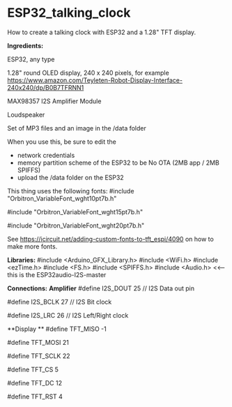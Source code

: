 # ESP32_talking_clock
How to create a talking clock with ESP32 and a 1.28" TFT display.

**Ingredients:**

ESP32, any type

1.28" round OLED display, 240 x 240 pixels, for example https://www.amazon.com/Teyleten-Robot-Display-Interface-240x240/dp/B0B7TFRNN1

MAX98357 I2S Amplifier Module

Loudspeaker

Set of MP3 files and an image in the /data folder

When you use this, be sure to edit the 
  - network credentials
  - memory partition scheme of the ESP32 to be No OTA (2MB app / 2MB SPIFFS)
  - upload the /data folder on the ESP32

This thing uses the following fonts:
#include "Orbitron_VariableFont_wght10pt7b.h"

#include "Orbitron_VariableFont_wght15pt7b.h"

#include "Orbitron_VariableFont_wght20pt7b.h"


See https://icircuit.net/adding-custom-fonts-to-tft_espi/4090 on how to make more fonts.

**Libraries:**
#include <Arduino_GFX_Library.h>
#include <WiFi.h>
#include <ezTime.h>
#include <FS.h>
#include <SPIFFS.h>
#include <Audio.h> <<-- this is the ESP32audio-I2S-master

**Connections:**
**Amplifier**
#define I2S_DOUT 25        // I2S Data out pin

#define I2S_BCLK 27        // I2S Bit clock

#define I2S_LRC  26        // I2S Left/Right clock

**Display ** 
#define TFT_MISO -1

#define TFT_MOSI 21

#define TFT_SCLK 22

#define TFT_CS   5

#define TFT_DC   12

#define TFT_RST  4



